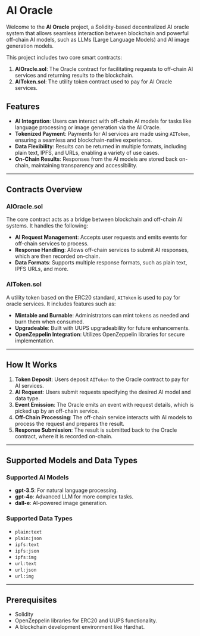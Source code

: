 # AI Oracle

Welcome to the **AI Oracle** project, a Solidity-based decentralized AI oracle system that allows seamless interaction between blockchain and powerful off-chain AI models, such as LLMs (Large Language Models) and AI image generation models. 

This project includes two core smart contracts:

1. **AIOracle.sol**: The Oracle contract for facilitating requests to off-chain AI services and returning results to the blockchain.
2. **AIToken.sol**: The utility token contract used to pay for AI Oracle services.

## Features

- **AI Integration**: Users can interact with off-chain AI models for tasks like language processing or image generation via the AI Oracle.
- **Tokenized Payment**: Payments for AI services are made using `AIToken`, ensuring a seamless and blockchain-native experience.
- **Data Flexibility**: Results can be returned in multiple formats, including plain text, IPFS, and URLs, enabling a variety of use cases.
- **On-Chain Results**: Responses from the AI models are stored back on-chain, maintaining transparency and accessibility.

---

## Contracts Overview

### AIOracle.sol
The core contract acts as a bridge between blockchain and off-chain AI systems. It handles the following:

- **AI Request Management**: Accepts user requests and emits events for off-chain services to process.
- **Response Handling**: Allows off-chain services to submit AI responses, which are then recorded on-chain.
- **Data Formats**: Supports multiple response formats, such as plain text, IPFS URLs, and more.

### AIToken.sol
A utility token based on the ERC20 standard, `AIToken` is used to pay for oracle services. It includes features such as:

- **Mintable and Burnable**: Administrators can mint tokens as needed and burn them when consumed.
- **Upgradeable**: Built with UUPS upgradeability for future enhancements.
- **OpenZeppelin Integration**: Utilizes OpenZeppelin libraries for secure implementation.

---

## How It Works

1. **Token Deposit**: Users deposit `AIToken` to the Oracle contract to pay for AI services.
2. **AI Request**: Users submit requests specifying the desired AI model and data type.
3. **Event Emission**: The Oracle emits an event with request details, which is picked up by an off-chain service.
4. **Off-Chain Processing**: The off-chain service interacts with AI models to process the request and prepares the result.
5. **Response Submission**: The result is submitted back to the Oracle contract, where it is recorded on-chain.

---

## Supported Models and Data Types

### Supported AI Models
- **gpt-3.5**: For natural language processing.
- **gpt-4o**: Advanced LLM for more complex tasks.
- **dall-e**: AI-powered image generation.

### Supported Data Types
- `plain:text`
- `plain:json`
- `ipfs:text`
- `ipfs:json`
- `ipfs:img`
- `url:text`
- `url:json`
- `url:img`

---

## Prerequisites
- Solidity 
- OpenZeppelin libraries for ERC20 and UUPS functionality.
- A blockchain development environment like Hardhat.